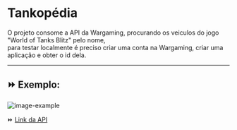 # Tankopédia
O projeto consome a API da Wargaming, procurando os veiculos do jogo "World of Tanks Blitz" pelo nome, <br>
para testar localmente é preciso criar uma conta na Wargaming, criar uma aplicação e obter o id dela. <br>
___
## ⏩ Exemplo:

![image-example](https://github.com/user-attachments/assets/8f20d53c-519f-4dfb-b3a9-9781a46bce69)

⏩ [Link da API](https://developers.wargaming.net/documentation/guide/getting-started/)

